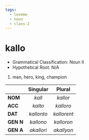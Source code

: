 ```yaml
---
tags:
  - lexeme
  - noun
  - class-2
---
```

# kallo

- Grammatical Classification: Noun II
- Hypothetical Root: N/A

1. man, hero, king, champion

|  | Singular | Plural |
| ---- | :--: | :--: |
| **NOM** | *kall* | *kallor* |
| **ACC** | *kalto* | *kalloro* |
| **DAT** | *kallonto* | *kallorent* |
| **GEN N** | *kallono* | *kalloron* |
| **GEN A** | *akallori* | *akallyon* |
